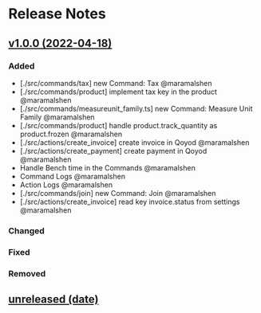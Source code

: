 # Release Notes

## [v1.0.0 (2022-04-18)](https://github.com/Repzo/repzo-qoyod.git)

### Added

- [./src/commands/tax] new Command: Tax @maramalshen
- [./src/commands/product] implement tax key in the product @maramalshen
- [./src/commands/measureunit_family.ts] new Command: Measure Unit Family @maramalshen
- [./src/commands/product] handle product.track_quantity as product.frozen @maramalshen
- [./src/actions/create_invoice] create invoice in Qoyod @maramalshen
- [./src/actions/create_payment] create payment in Qoyod @maramalshen
- Handle Bench time in the Commands @maramalshen
- Command Logs @maramalshen
- Action Logs @maramalshen
- [./src/commands/join] new Command: Join @maramalshen
- [./src/actions/create_invoice] read key invoice.status from settings @maramalshen

### Changed

### Fixed

### Removed

## [unreleased (date)](path)

